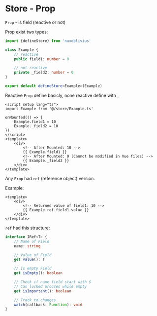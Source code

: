 # Store - Prop

`Prop` - is field (reactive or not)

Prop exist two types:
```ts
import {defineStore} from 'nuxoblivius'

class Example {
    // reactive
    public field1: number = 0

    // not reactive
    private _field2: number = 0
}

export default defineStore<Example>(Example)
```

Reactive `Prop` define basicly, none reactive define with `_`

```vue
<script setup lang="ts">
import Example from '@/store/Example.ts'

onMounted(() => {
    Example.field1 = 10
    Example._field2 = 10
})
</script>
<template>
    <div>
        <!-- After Mounted: 10 -->
        {{ Example.field1 }}
        <!-- After Mounted: 0 (Cannot be modified in Vue files) -->
        {{ Example._field2 }}
    </div>
</template>
```

Any `Prop` had `ref` (reference object) version.

Example: 
```vue
<template>
    <div>
        <!-- Returned value of field1: 10 -->
        {{ Example.ref.field1.value }}
    </div>
</template>
```

`ref` had this structure:
```ts
interface IRef<T> {
    // Name of Field
    name: string

    // Value of Field
    get value(): T

    // Is empty Field
    get isEmpty(): boolean

    // Check if name field start with $
    // Can locked procces while empty
    get isImportant(): boolean

    // Track to changes
    watch(callback: Function): void
}
```